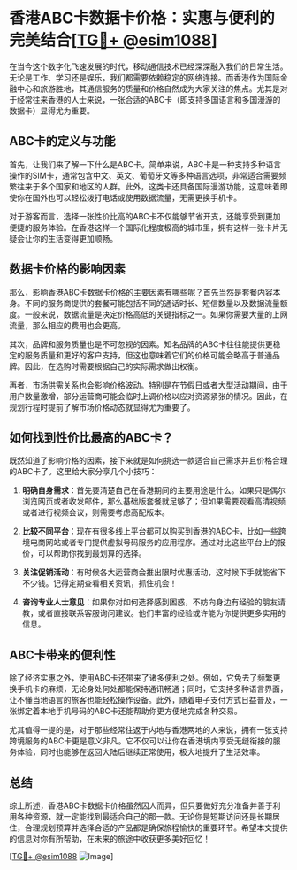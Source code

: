 # 香港ABC卡数据卡价格：实惠与便利的完美结合[[TG💪+ @esim1088](https://t.me/s/esim1088)]

在当今这个数字化飞速发展的时代，移动通信技术已经深深融入我们的日常生活。无论是工作、学习还是娱乐，我们都需要依赖稳定的网络连接。而香港作为国际金融中心和旅游胜地，其通信服务的质量和价格自然成为大家关注的焦点。尤其是对于经常往来香港的人士来说，一张合适的ABC卡（即支持多国语言和多国漫游的数据卡）显得尤为重要。

## ABC卡的定义与功能

首先，让我们来了解一下什么是ABC卡。简单来说，ABC卡是一种支持多种语言操作的SIM卡，通常包含中文、英文、葡萄牙文等多种语言选项，非常适合需要频繁往来于多个国家和地区的人群。此外，这类卡还具备国际漫游功能，这意味着即使你在国外也可以轻松拨打电话或使用数据流量，无需更换手机卡。

对于游客而言，选择一张性价比高的ABC卡不仅能够节省开支，还能享受到更加便捷的服务体验。在香港这样一个国际化程度极高的城市里，拥有这样一张卡片无疑会让你的生活变得更加顺畅。

## 数据卡价格的影响因素

那么，影响香港ABC卡数据卡价格的主要因素有哪些呢？首先当然是套餐内容本身。不同的服务商提供的套餐可能包括不同的通话时长、短信数量以及数据流量额度。一般来说，数据流量是决定价格高低的关键指标之一。如果你需要大量的上网流量，那么相应的费用也会更高。

其次，品牌和服务质量也是不可忽视的因素。知名品牌的ABC卡往往能提供更稳定的服务质量和更好的客户支持，但这也意味着它们的价格可能会略高于普通品牌。因此，在选购时需要根据自己的实际需求做出权衡。

再者，市场供需关系也会影响价格波动。特别是在节假日或者大型活动期间，由于用户数量激增，部分运营商可能会临时上调价格以应对资源紧张的情况。因此，在规划行程时提前了解市场价格动态就显得尤为重要了。

## 如何找到性价比最高的ABC卡？

既然知道了影响价格的因素，接下来就是如何挑选一款适合自己需求并且价格合理的ABC卡了。这里给大家分享几个小技巧：

1. **明确自身需求**：首先要清楚自己在香港期间的主要用途是什么。如果只是偶尔浏览网页或者收发邮件，那么基础版套餐就足够了；但如果需要观看高清视频或者进行视频会议，则需要考虑高配版本。
   
2. **比较不同平台**：现在有很多线上平台都可以购买到香港的ABC卡，比如一些跨境电商网站或者专门提供虚拟号码服务的应用程序。通过对比这些平台上的报价，可以帮助你找到最划算的选择。

3. **关注促销活动**：有时候各大运营商会推出限时优惠活动，这时候下手就能省下不少钱。记得定期查看相关资讯，抓住机会！

4. **咨询专业人士意见**：如果你对如何选择感到困惑，不妨向身边有经验的朋友请教，或者直接联系客服询问建议。他们丰富的经验或许能为你提供更多实用的信息。

## ABC卡带来的便利性

除了经济实惠之外，使用ABC卡还带来了诸多便利之处。例如，它免去了频繁更换手机卡的麻烦，无论身处何处都能保持通讯畅通；同时，它支持多种语言界面，让不懂当地语言的旅客也能轻松操作设备。此外，随着电子支付方式日益普及，一张绑定着本地手机号码的ABC卡还能帮助你更方便地完成各种交易。

尤其值得一提的是，对于那些经常往返于内地与香港两地的人来说，拥有一张支持跨境服务的ABC卡更是意义非凡。它不仅可以让你在香港境内享受无缝衔接的服务体验，同时也能够在返回大陆后继续正常使用，极大地提升了生活效率。

## 总结

综上所述，香港ABC卡数据卡价格虽然因人而异，但只要做好充分准备并善于利用各种资源，就一定能找到最适合自己的那一款。无论你是短期访问还是长期居住，合理规划预算并选择合适的产品都是确保旅程愉快的重要环节。希望本文提供的信息对你有所帮助，在未来的旅途中收获更多美好回忆！

[[TG💪+ @esim1088](https://t.me/s/esim1088) ![Image](https://i.postimg.cc/4NQfJmqS/Snipaste-2025-05-13-00-14-12.png)]